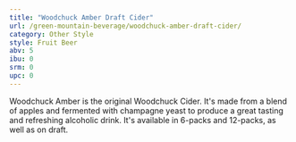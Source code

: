 ```yaml
---
title: "Woodchuck Amber Draft Cider"
url: /green-mountain-beverage/woodchuck-amber-draft-cider/
category: Other Style
style: Fruit Beer
abv: 5
ibu: 0
srm: 0
upc: 0
---
```

Woodchuck Amber is the original Woodchuck Cider. It's made from a blend of apples and fermented with champagne yeast to produce a great tasting and refreshing alcoholic drink. It's available in 6-packs and 12-packs, as well as on draft.
